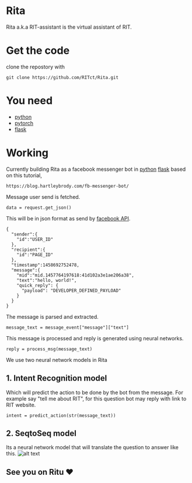 # Rita
Rita a.k.a RIT-assistant is the virtual assistant of RIT.

# Get the code
clone the repostory with
```
git clone https://github.com/RITct/Rita.git
```

# You need 
* [python](www.python.org)
* [pytorch](pytorch.org)
* [flask](flask.pocoo.org)

# Working
Currently building Rita as a facebook messenger bot in [python](www.python.org) [flask](flask.pocoo.org) based on this tutorial,
```
https://blog.hartleybrody.com/fb-messenger-bot/
```
Message user send is fetched.
```
data = request.get_json()
```
This will be in json format as send by [facebook API](https://developers.facebook.com/docs/messenger-platform/webhook-reference/message).
```
{
  "sender":{
    "id":"USER_ID"
  },
  "recipient":{
    "id":"PAGE_ID"
  },
  "timestamp":1458692752478,
  "message":{
    "mid":"mid.1457764197618:41d102a3e1ae206a38",
    "text":"hello, world!",
    "quick_reply": {
      "payload": "DEVELOPER_DEFINED_PAYLOAD"
    }
  }
}    
```
The message is parsed and extracted.
```
message_text = message_event["message"]["text"]
```
This message is processed and reply is generated using neural networks.
```
reply = process_msg(message_text)
```
We use two neural network models in Rita
## 1. Intent Recognition model
Which will predict the action to be done by the bot from the message.
For example say "tell me about RIT", for this question bot may reply with link to RIT website.
```
intent = predict_action(str(message_text))
```
## 2. SeqtoSeq model
Its a neural network model that will translate the question to answer like this.
![alt text](https://camo.githubusercontent.com/242210d7d0151cae91107ee63bff364a860db5dd/687474703a2f2f6936342e74696e797069632e636f6d2f333031333674652e706e67)


## See you on Ritu :heart:
